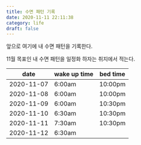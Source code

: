 ```yaml
---
title: 수면 패턴 기록
date: 2020-11-11 22:11:38
category: life
draft: false
---
```


앞으로 여기에 내 수면 패턴을 기록한다.

11월 목표인 내 수면 패턴을 일정화 하자는 취지에서 적는다.

| date       | wake up time | bed time |
| ---------- | ------------ | -------- |
| 2020-11-07 | 6:00am       | 10:00pm  |
| 2020-11-08 | 6:00am       | 10:00pm  |
| 2020-11-09 | 6:00am       | 10:30pm  |
| 2020-11-10 | 6:30am       | 10:30pm  |
| 2020-11-11 | 7:30am       | 10:30pm  |
| 2020-11-12 | 6:30am       |          |
